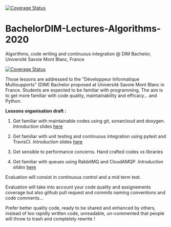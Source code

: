 [![Coverage Status](https://coveralls.io/repos/github/albenoit/BachelorDIM-Lectures-Algorithms-2020/badge.svg?branch=master)](https://coveralls.io/github/albenoit/BachelorDIM-Lectures-Algorithms-2020?branch=master)

# BachelorDIM-Lectures-Algorithms-2020
Algorithms, code writing and continuous integration @ DIM Bachelor, Université Savoie Mont Blanc, France

[![Coverage Status](https://coveralls.io/repos/github/lucas-ru/BachelorDIM-Lectures-Algorithms-2020/badge.svg?branch=master)](https://coveralls.io/github/lucas-ru/BachelorDIM-Lectures-Algorithms-2020?branch=master)

Those lessons are addressed to the "Développeur Informatique Multisupports" (DIM) Bachelor proposed at Université Savoie Mont Blanc in France.
Students are expected to be familiar with programming. The aim is to get more familiar with code quality, maintainability and efficacy... and Python.

**Lessons organisation draft :**

1. Get familiar with maintainable codes using git, sonarcloud and doxygen. *Introduction* slides [here](https://docs.google.com/presentation/d/1xXrdokfxOUP-3b1fEPRfieUhOEez7FJeUtauMpjV4bk/edit?usp=sharing)

2. Get familiar with unit testing and continuous integration using pytest and TravisCI. *Introduction* slides [here](https://docs.google.com/presentation/d/1wb93gyr6JuIDfeDvqTkMBxoLulL_yOXDeYp9qR5EaFI/edit?usp=sharing)

3. Get sensible to performance concerns. Hand crafted codes vs libraries

4. Get familiar with queues using RabbitMQ and CloudAMQP. *Introduction slides* [here](https://docs.google.com/presentation/d/1e-KtztT1KN91ynFhzSfDrdF8qvuYPadKe04ifyxtvrg/edit?usp=sharing)

Evaluation will consist in continuous control and a mid term test.


Evaluation will take into account your code quality and assignements coverage but also github pull request and commits naming conventions and code comments...

Prefer better quality code, ready to be shared and enhanced by others, instead of too rapidly written code, unreadable, un-commented that people will throw to trash and completely rewrite !
